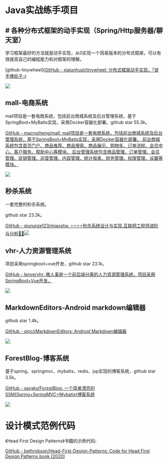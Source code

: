 # Java实战练手项目

## # 各种分布式框架的动手实现（Spring/Http服务器/聊天室）

学习框架最好的方法就是动手实现，从0实现一个简易版本的分布式框架，可以有效提高自己的编程能力和对框架的理解。

[github-tinywheel]([GitHub - xiajunhust/tinywheel: 分布式框架动手实现。「徒手撸轮子」](https://github.com/xiajunhust/tinywheel))

![](/Users/xiajun/Library/Application%20Support/marktext/images/2022-04-29-09-45-55-image.png)

## mall-电商系统

mall项目是一套电商系统，包括前台商城系统及后台管理系统，基于SpringBoot+MyBatis实现，采用Docker容器化部署。github star 55.3k。

[GitHub - macrozheng/mall: mall项目是一套电商系统，包括前台商城系统及后台管理系统，基于SpringBoot+MyBatis实现，采用Docker容器化部署。 前台商城系统包含首页门户、商品推荐、商品搜索、商品展示、购物车、订单流程、会员中心、客户服务、帮助中心等模块。 后台管理系统包含商品管理、订单管理、会员管理、促销管理、运营管理、内容管理、统计报表、财务管理、权限管理、设置等模块。](https://github.com/macrozheng/mall)

![](https://cdn.nlark.com/yuque/0/2022/png/640636/1641631795696-17905c46-2541-4b56-ac9e-0d9904eebd6e.png)

## 秒杀系统

一套完整的秒杀系统。

github star 23.3k。

[GitHub - qiurunze123/miaosha: ⭐⭐⭐⭐秒杀系统设计与实现.互联网工程师进阶与分析🙋🐓](https://github.com/qiurunze123/miaosha)![](https://cdn.nlark.com/yuque/0/2022/png/640636/1641631850285-77534cb7-a0d9-4273-a79b-ad085b28b92a.png)

## vhr-人力资源管理系统

项目采用springboot+vue开发，github star 23.1k。

[GitHub - lenve/vhr: 微人事是一个前后端分离的人力资源管理系统，项目采用SpringBoot+Vue开发。](https://github.com/lenve/vhr)

![](https://cdn.nlark.com/yuque/0/2022/png/640636/1641631915164-16d65f89-695b-41a9-b97b-fcc5d23f1ca5.png)

## MarkdownEditors-Android markdown编辑器

github star 1.4k。

[GitHub - qinci/MarkdownEditors: Android Markdown编辑器](https://github.com/qinci/MarkdownEditors)

![](https://cdn.nlark.com/yuque/0/2022/png/640636/1641632006468-d0519025-8564-4acc-8824-28eee7198ef2.png)

## ForestBlog-博客系统

基于spring、springmvc、mybatis、redis、jsp实现的博客系统，github star 3.5k。

[GitHub - saysky/ForestBlog: 一个简单漂亮的SSM(Spring+SpringMVC+Mybatis)博客系统](https://github.com/saysky/ForestBlog)

![](https://cdn.nlark.com/yuque/0/2022/png/640636/1641632062887-840b229c-aa4e-49fd-81ad-9c21463d238a.png)

# 设计模式范例代码

《Head First Design Patterns》书籍的示例代码:

[GitHub - bethrobson/Head-First-Design-Patterns: Code for Head First Design Patterns book (2020)](https://github.com/bethrobson/Head-First-Design-Patterns)


